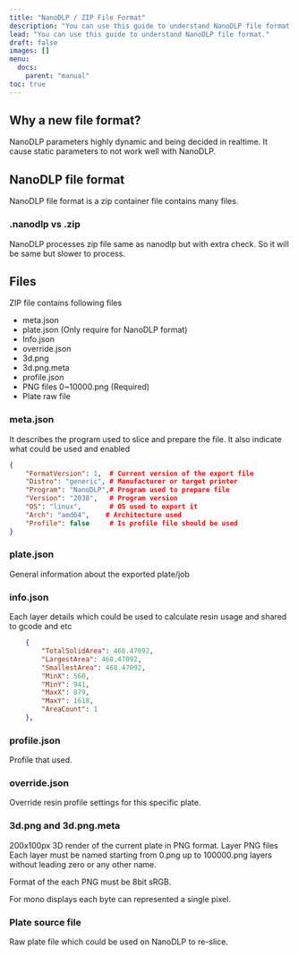 ```yaml
---
title: "NanoDLP / ZIP File Format"
description: "You can use this guide to understand NanoDLP file format."
lead: "You can use this guide to understand NanoDLP file format."
draft: false
images: []
menu:
  docs:
    parent: "manual"
toc: true
---
```

## Why a new file format?

NanoDLP parameters highly dynamic and being decided in realtime. It cause static parameters to not work well with NanoDLP. 

## NanoDLP file format

NanoDLP file format is a zip container file contains many files.

### .nanodlp vs .zip

NanoDLP processes zip file same as nanodlp but with extra check. So it will be same but slower to process.

## Files

ZIP file contains following files

* meta.json
* plate.json (Only require for NanoDLP format)
* Info.json
* override.json
* 3d.png
* 3d.png.meta
* profile.json
* PNG files 0~10000.png (Required)
* Plate raw file

### meta.json

It describes the program used to slice and prepare the file. It also indicate what could be used and enabled
```json
{
    "FormatVersion": 1,  # Current version of the export file
    "Distro": "generic", # Manufacturer or target printer 
    "Program": "NanoDLP",# Program used to prepare file
    "Version": "2038",   # Program version
    "OS": "linux",       # OS used to export it 
    "Arch": "amd64",	# Architecture used
    "Profile": false     # Is profile file should be used
}
```

### plate.json
General information about the exported plate/job

### info.json
Each layer details which could be used to calculate resin usage and shared to gcode and etc
```json
    {
        "TotalSolidArea": 468.47092,
        "LargestArea": 468.47092,
        "SmallestArea": 468.47092,
        "MinX": 560,
        "MinY": 941,
        "MaxX": 879,
        "MaxY": 1618,
        "AreaCount": 1
    },
```

### profile.json
Profile that used.

### override.json
Override resin profile settings for this specific plate.

### 3d.png and 3d.png.meta
200x100px 3D render of the current plate in PNG format. 
Layer PNG files
Each layer must be named starting from 0.png up to 100000.png layers without leading zero or any other name.

Format of the each PNG must be 8bit sRGB.

For mono displays each byte can represented a single pixel.

### Plate source file
Raw plate file which could be used on NanoDLP to re-slice. 
